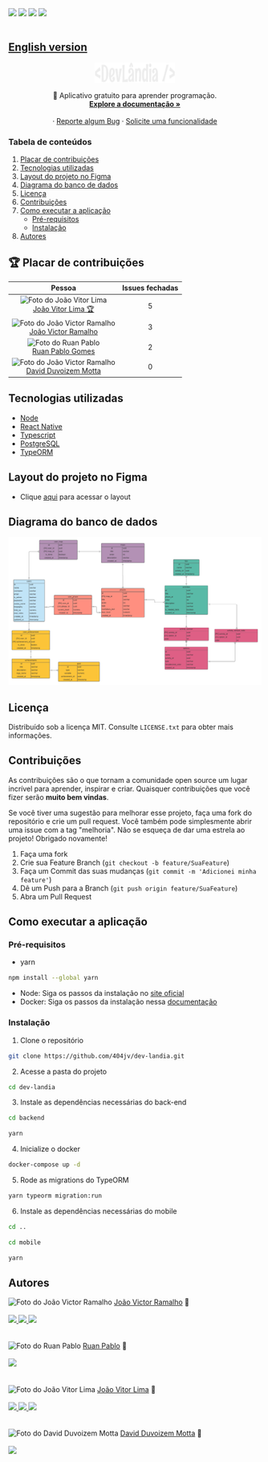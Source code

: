 <div>
  <img src="https://img.shields.io/github/issues/404jv/dev-landia?style=for-the-badge"/>
  <img src="https://img.shields.io/github/forks/404jv/dev-landia?style=for-the-badge"/>
  <img src="https://img.shields.io/github/stars/404jv/dev-landia?style=for-the-badge"/>
  <img src="https://img.shields.io/github/license/404jv/dev-landia?style=for-the-badge"/>
</div>

<br />

<h2><a href="./README_english.md">English version</a></h2>

<div align="center">
  <a href="https://github.com/othneildrew/Best-README-Template">
    <img src="./public/logo.png" alt="Logo" width="160" height="40">
  </a>

  <p align="center">
    💙 Aplicativo gratuito para aprender programação.
    <br />
    <a href="./DOCS.md"><strong>Explore a documentação »</strong></a>
    <br />
    <br />
    ·
    <a href="https://github.com/404jv/dev-landia/issues">Reporte algum Bug</a>
    ·
    <a href="https://github.com/404jv/dev-landia/issues">Solicite uma funcionalidade</a>
  </p>
</div>



  <summary><h3>Tabela de conteúdos</h3></summary>
  <ol>
    <li><a href="#🏆-placar-de-contribuições">Placar de contribuições</a></li>
    <li><a href="#tecnologias-utilizadas">Tecnologias utilizadas</a></li>
    <li><a href="#layout-do-projeto-no-figma">Layout do projeto no Figma</a></li>
    <li><a href="#diagrama-do-banco-de-dados">Diagrama do banco de dados</a></li>
    <li><a href="#licença">Licença</a></li>
    <li><a href="#contribuições">Contribuições</a></li>
    <li>
      <a href="#como-executar-a-aplicação">Como executar a aplicação</a>
      <ul>
        <li><a href="#pré-requisitos">Pré-requisitos</a></li>
        <li><a href="#instalação">Instalação</a></li>
      </ul>
    </li>
    <li><a href="#autores">Autores</a></li>
  </ol>

## 🏆 Placar de contribuições
<div align="center">

  | Pessoa | Issues fechadas |
  |:------:|:--------------:|
  | <img src="https://avatars.githubusercontent.com/u/86677587?v=4" width="100px;" alt="Foto do João Vitor Lima"/> <br/> <a href="https://github.com/jvolima">João Vitor Lima 🏆</a> | 5 |
  <img src="https://avatars.githubusercontent.com/u/53544964?v=4" width="100px;" alt="Foto do João Victor Ramalho"/> <br/> <a href="https://github.com/404jv">João Victor Ramalho</a> | 3 |
  | <img src="https://avatars.githubusercontent.com/u/84464007?v=4" width="100px;" alt="Foto do Ruan Pablo" /> <br/> <a href="https://github.com/1SyuLi">Ruan Pablo Gomes</a> | 2 |
  <img src="https://avatars.githubusercontent.com/u/104085570?v=4" width="100px;" alt="Foto do João Victor Ramalho"/> <br/> <a href="https://github.com/alqui290">David Duvoizem Motta</a> | 0 |

</div>

## Tecnologias utilizadas 
- [Node](https://nodejs.org/en/)
- [React Native](https://reactnative.dev/)
- [Typescript](https://www.typescriptlang.org/)
- [PostgreSQL](https://www.postgresql.org/) 
- [TypeORM](https://typeorm.io/)

## Layout do projeto no Figma 
- Clique [aqui](https://www.figma.com/file/jiwnsl1AbgdJGJ11MaPf0V/DevL%C3%A2ndia?node-id=0%3A1) para acessar o layout

## Diagrama do banco de dados 
![Diagrama do dev-landia](/public/diagram.png)

## Licença
Distribuído sob a licença MIT. Consulte `LICENSE.txt` para obter mais informações.

## Contribuições
As contribuições são o que tornam a comunidade open source um lugar incrível para aprender, inspirar e criar. Quaisquer contribuições que você fizer serão **muito bem vindas**.

Se você tiver uma sugestão para melhorar esse projeto, faça uma fork do repositório e crie um pull request. Você também pode simplesmente abrir uma issue com a tag "melhoria". 
Não se esqueça de dar uma estrela ao projeto! Obrigado novamente!

1. Faça uma fork
2. Crie sua Feature Branch (`git checkout -b feature/SuaFeature`)
3. Faça um Commit das suas mudanças (`git commit -m 'Adicionei minha feature'`)
4. Dê um Push para a Branch (`git push origin feature/SuaFeature`)
5. Abra um Pull Request 

## Como executar a aplicação 
### Pré-requisitos
* yarn
```bash
npm install --global yarn
```
* Node: Siga os passos da instalação no [site oficial](https://nodejs.org/en/download/)
* Docker: Siga os passos da instalação nessa [documentação](https://www.notion.so/Docker-e-Docker-Compose-16771f2ceefe4a05a8c29df4ca49e97a)

### Instalação
1. Clone o repositório
```bash
git clone https://github.com/404jv/dev-landia.git
```
2. Acesse a pasta do projeto
```bash
cd dev-landia
```
3. Instale as dependências necessárias do back-end
```bash
cd backend
```
```bash
yarn
```
4. Inicialize o docker 
```bash
docker-compose up -d
```
5. Rode as migrations do TypeORM
```bash
yarn typeorm migration:run
```
6. Instale as dependências necessárias do mobile
```bash
cd ..
```
```bash
cd mobile
```
```bash
yarn
```

## Autores
<img src="https://avatars.githubusercontent.com/u/53544964?v=4" width="100px;" alt="Foto do João Victor Ramalho"/>
<a href="https://github.com/404jv">João Victor Ramalho</a> 🚀 

<br />
<br />

<div>
  <a href="https://twitter.com/401jv">
    <img src="https://img.shields.io/badge/@401jv-1DA1F2?style=for-the-badge&logo=twitter&logoColor=white"/>
  </a>
  <a href="mailto:joaovictorramalho7@gmail.com">
    <img src="https://img.shields.io/badge/joaovictorramalho7@gmail.com-D14836?style=for-the-badge&logo=gmail&logoColor=white"/>
  </a>
  <a href="https://www.linkedin.com/in/404jv/">
    <img src="https://img.shields.io/badge/João Victor Ramalho-0077B5?style=for-the-badge&logo=linkedin&logoColor=white" />
  </a>
</div>

<br />
<br />

<img src="https://avatars.githubusercontent.com/u/84464007?v=4" width="100px;" alt="Foto do Ruan Pablo"/>
<a href="https://github.com/1SyuLi">Ruan Pablo</a> 🚀 

<br />
<br />

<div>
  <a href="ruangoio01@gmail.com">
    <img src="https://img.shields.io/badge/ruangoio01@gmail.com-D14836?style=for-the-badge&logo=gmail&logoColor=white"/>
  </a>
</div>

<br />
<br />

<img src="https://avatars.githubusercontent.com/u/86677587?v=4" width="100px;" alt="Foto do João Vitor Lima"/>
<a href="https://github.com/jvolima">João Vitor Lima</a> 🚀 

<br />
<br />

<div>
  <a href="https://twitter.com/JvoLima1">
    <img src="https://img.shields.io/badge/@JvoLima1-1DA1F2?style=for-the-badge&logo=twitter&logoColor=white"/>
  </a>
  <a href="mailto:jvolima2004@gmail.com">
    <img src="https://img.shields.io/badge/jvolima2004@gmail.com-D14836?style=for-the-badge&logo=gmail&logoColor=white"/>
  </a>
  <a href="https://www.linkedin.com/in/jo%C3%A3o-vitor-de-oliveira-lima-36b573215/">
    <img src="https://img.shields.io/badge/João Vitor de Oliveira Lima-0077B5?style=for-the-badge&logo=linkedin&logoColor=white" />
  </a>
</div>

<br />
<br />

<img src="https://avatars.githubusercontent.com/u/104085570?v=4" width="100px;" alt="Foto do David Duvoizem Motta"/>
<a href="https://github.com/alqui290">David Duvoizem Motta</a> 🚀 

<br />
<br />

<div>
  <a href="mailto:david0motta@gmail.com">
    <img src="https://img.shields.io/badge/david0motta@gmail.com-D14836?style=for-the-badge&logo=gmail&logoColor=white"/>
  </a>
</div>


